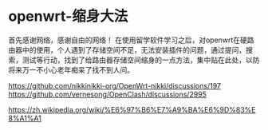 # openwrt-缩身大法
首先感谢网络，感谢自由的网络！
在使用留学软件学习之后，对openwrt在硬路由器中的使用，个人遇到了存储空间不足，无法安装插件的问题，通过提问，搜索，测试等行动，找到了给路由器存储空间缩身的一点方法，集中贴在此处，以防将来万一不小心老年痴呆了找不到人问。


https://github.com/nikkinikki-org/OpenWrt-nikki/discussions/197
https://github.com/vernesong/OpenClash/discussions/2995


https://zh.wikipedia.org/wiki/%E6%97%B6%E7%A9%BA%E6%9D%83%E8%A1%A1
